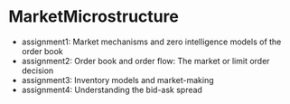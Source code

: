 # MarketMicrostructure

- assignment1: Market mechanisms and zero intelligence models of the order book
- assignment2: Order book and order flow: The market or limit order decision
- assignment3: Inventory models and market-making
- assignment4: Understanding the bid-ask spread
